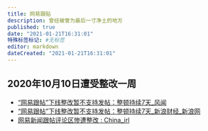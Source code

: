 ```yaml
---
title: 网易跟贴
description: 曾经被誉为最后一寸净土的地方
published: true
date: "2021-01-21T16:31:01"
特殊标签标记: #无标签
editor: markdown
dateCreated: "2021-01-21T16:31:01"
---
```


## 2020年10月10日遭受整改一周

+ [“网易跟帖”下线整改暂不支持发帖：整顿持续7天_风闻](https://archive.is/ZRTwV "https://user.guancha.cn/main/content?id=392436&comments-container")
+ [“网易跟帖”下线整改暂不支持发帖：整顿持续7天_新浪财经_新浪网](https://web.archive.org/web/20210121154731/https://finance.sina.com.cn/chanjing/gsnews/2020-10-10/doc-iivhuipp8855427.shtml)
+ [网易新闻跟帖评论区惨遭整改 : China_irl](https://web.archive.org/web/20210121155821/https://old.reddit.com/r/China_irl/comments/j8e26r/网易新闻跟帖评论区惨遭整改/)

<!--
[中国网信办约谈网易　网民忧言论不自由 - BBC News 中文](https://web.archive.org/web/20201119142655/https://www.bbc.com/zhongwen/simp/science/2015/02/150203_china_internet_netease)
-->
